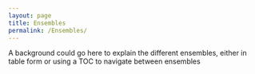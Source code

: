 ```yaml
---
layout: page
title: Ensembles
permalink: /Ensembles/
---
```


A background could go here to explain the different ensembles, either in table form or using a TOC to navigate between ensembles
